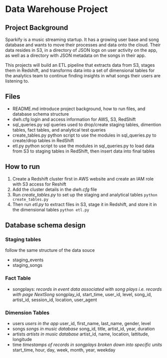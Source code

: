# Data Warehouse Project

## Project Background

Sparkify is a music streaming startup. It has a growing user base and song database and wants to move their processes and data onto the cloud. Their data resides in S3, in a directory of JSON logs on user activity on the app, as well as a directory with JSON metadata on the songs in their app.

This projects will build an ETL pipeline that extracts data from S3, stages them in Redshift, and transforms data into a set of dimensional tables for the analytics team to continue finding insights in what songs their users are listening to.

## Files

- README.md
introduce project background, how to run files, and database schema structure
- dwh.cfg
login and access information for AWS, S3, RedShift
- sql_queries.py
sql queries used to drop/create staging tables, dimention tables, fact tables, and analytical test queries
- create_tables.py
python script to use the modules in sql_queries.py to create/drop tables in RedShift
- etl.py
python script to use the modules in sql_queries.py to load data from S3 to staging tables in RedShift, then insert data into final tables

## How to run

1. Create a Redshift cluster first in AWS website and create an IAM role with S3 access for Reshift
2. Add the cluster details in the *dwh.cfg* file
3. Run *create_tables.py* to set up the staging and analytical tables
    `python create_tables.py`
4. Then run *etl.py* to extract files in S3, stage it in Redshift, and store it in the dimensional tables
    `python etl.py`
    
## Database schema design

### Staging tables
follow the same structure of the data souce
- staging_events
- staging_songs

###  Fact Table
- songplays: _records in event data associated with song plays i.e. records with page NextSong_
songplay_id, start_time, user_id, level, song_id, artist_id, session_id, location, user_agent

### Dimension Tables
- users _users in the app_
user_id, first_name, last_name, gender, level
- songs _songs in music database_ 
song_id, title, artist_id, year, duration
- artists _artists in music database_
artist_id, name, location, lattitude, longitude
- time _timestamps of records in songplays broken down into specific units_ 
start_time, hour, day, week, month, year, weekday
